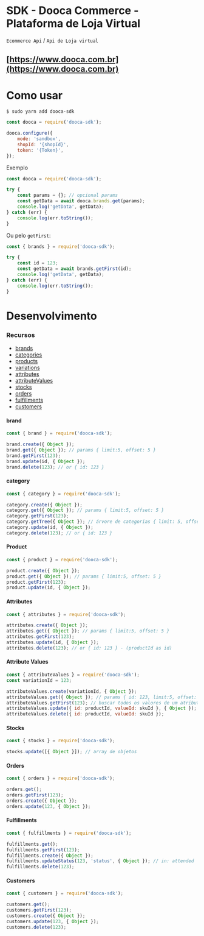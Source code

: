 # SDK - Dooca Commerce - Plataforma de Loja Virtual

`Ecommerce Api` / `Api de Loja virtual`

## [https://www.dooca.com.br](https://www.dooca.com.br)

# Como usar

```
$ sudo yarn add dooca-sdk
```

```javascript
const dooca = require('dooca-sdk');

dooca.configure({
	mode: 'sandbox',
	shopId: '{shopId}',
	token: '{Token}',
});
```

Exemplo

```javascript
const dooca = require('dooca-sdk');

try {
	const params = {}; // opcional params
	const getData = await dooca.brands.get(params);
	console.log('getData', getData);
} catch (err) {
	console.log(err.toString());
}
```

Ou pelo `getFirst`:

```javascript
const { brands } = require('dooca-sdk');

try {
	const id = 123;
	const getData = await brands.getFirst(id);
	console.log('getData', getData);
} catch (err) {
	console.log(err.toString());
}
```

# Desenvolvimento

### Recursos

-   [brands](#brands)
-   [categories](#categories)
-   [products](#products)
-   [variations](#variations)
-   [attributes](#attributes)
-   [attributeValues](#attributeValues)
-   [stocks](#stocks)
-   [orders](#orders)
-   [fulfillments](#fulfillments)
-   [customers](#customers)

#### <a id="brand"></a>brand

```javascript
const { brand } = require('dooca-sdk');

brand.create({ Object });
brand.get({ Object }); // params { limit:5, offset: 5 }
brand.getFirst(123);
brand.update(id, { Object });
brand.delete(123); // or { id: 123 }
```

#### <a id="categories"></a>category

```javascript
const { category } = require('dooca-sdk');

category.create({ Object });
category.get({ Object }); // params { limit:5, offset: 5 }
category.getFirst(123);
category.getTree({ Object }); // árvore de categorias { limit: 5, offset: 5 }
category.update(id, { Object });
category.delete(123); // or { id: 123 }
```

#### <a id="products"></a>Product

```javascript
const { product } = require('dooca-sdk');

product.create({ Object });
product.get({ Object }); // params { limit:5, offset: 5 }
product.getFirst(123);
product.update(id, { Object });
```

#### <a id="variations"></a>Attributes

```javascript
const { attributes } = require('dooca-sdk');

attributes.create({ Object });
attributes.get({ Object }); // params { limit:5, offset: 5 }
attributes.getFirst(123);
attributes.update(id, { Object });
attributes.delete(123); // or { id: 123 } - (productId as id)
```

#### <a id="variationvalues"></a>Attribute Values

```javascript
const { attributeValues } = require('dooca-sdk');
const variationId = 123;

attributeValues.create(variationId, { Object });
attributeValues.get({ Object }); // params { id: 123, limit:5, offset: 5 } - *required id of variation
attributeValues.getFirst(123); // buscar todos os valores de um atributo
attributeValues.update({ id: productId, valueId: skuId }, { Object });
attributeValues.delete({ id: productId, valueId: skuId });
```

#### <a id="stocks"></a>Stocks

```javascript
const { stocks } = require('dooca-sdk');

stocks.update([{ Object }]); // array de objetos
```

#### <a id="orders"></a>Orders

```javascript
const { orders } = require('dooca-sdk');

orders.get();
orders.getFirst(123);
orders.create({ Object });
orders.update(123, { Object });
```

#### <a id="fulfillments"></a>Fulfillments

```javascript
const { fulfillments } = require('dooca-sdk');

fulfillments.get();
fulfillments.getFirst(123);
fulfillments.create({ Object });
fulfillments.updateStatus(123, 'status', { Object }); // in: attended | invoiced | shipped | delivered
fulfillments.delete(123);
```

#### <a id="customers"></a>Customers

```javascript
const { customers } = require('dooca-sdk');

customers.get();
customers.getFirst(123);
customers.create({ Object });
customers.update(123, { Object });
customers.delete(123);
```
